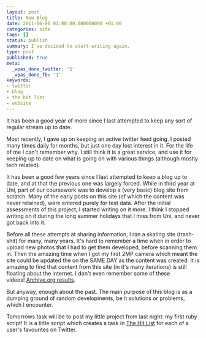 ```yaml
---
layout: post
title: New Blog
date: 2011-06-06 01:00:00.000000000 +01:00
categories: site
tags: []
status: publish
summary: I've decided to start writing again. 
type: post
published: true
meta:
  _wpas_done_twitter: '1'
  _wpas_done_fb: '1'
keywords:
- twitter
- blog
- the hit list
- website
---
```

It has been a good year of more since I last attempted to keep any sort of regular stream up to date.

Most recently, I gave up on keeping an active twitter feed going. I posted many times daily for months, but just one day lost interest in it. For the life of me I can't remember why. I still think it is a great service, and use it for keeping up to date on what is going on with various things (although mostly tech related).
<!--more-->
It has been a good few years since I last attempted to keep a blog up to date, and at that the previous one was largely forced. While in third year at Uni, part of our coursework was to develop a (very basic) blog site from scratch. Many of the early posts on this site (of which the content was never retained), were entered purely for test data. After the initial assessments of this project, I started writing on it more. I think I stopped writing on it during the long summer holidays that I miss from Uni, and never got back into it.

Before all these attempts at sharing information, I ran a skating site (trash-shit) for many, many years. It's hard to remember a time when in order to upload new photos that I had to get them developed, before scanning them in. Then the amazing time when I got my first 2MP camera which meant the site could be updated the on the SAME DAY as the content was created. It is amazing to find that content from this site (in it's many iterations) is still floating about the internet. I don't even remember some of these videos! [Archive.org results](http://www.archive.org/search.php?query=creator%3A%22trashshit%22).

But anyway, enough about the past. The main purpose of this blog is as a dumping ground of random developments, be it solutions or problems, which I encounter.

Tomorrows task will be to post my little project from last night: my first ruby script! It is a little script which creates a task in [The Hit List](http://www.potionfactory.com/thehitlist/ "The Hit List") for each of a user's favourites on Twitter.
